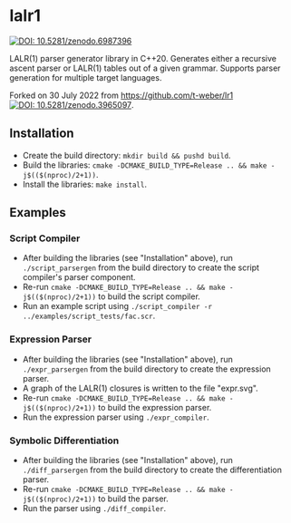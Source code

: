 # lalr1
[![DOI: 10.5281/zenodo.6987396](https://zenodo.org/badge/DOI/10.5281/zenodo.6987396.svg)](https://doi.org/10.5281/zenodo.6987396)

LALR(1) parser generator library in C++20. Generates either a recursive ascent parser or LALR(1) tables out of a given grammar. Supports parser generation for multiple target languages.

Forked on 30 July 2022 from https://github.com/t-weber/lr1 [![DOI: 10.5281/zenodo.3965097](https://zenodo.org/badge/DOI/10.5281/zenodo.3965097.svg)](https://doi.org/10.5281/zenodo.3965097).


## Installation
- Create the build directory: `mkdir build && pushd build`.
- Build the libraries: `cmake -DCMAKE_BUILD_TYPE=Release .. && make -j$(($(nproc)/2+1))`.
- Install the libraries: `make install`.


## Examples
### Script Compiler
- After building the libraries (see "Installation" above), run `./script_parsergen` from the build directory to create the script compiler's parser component.
- Re-run `cmake -DCMAKE_BUILD_TYPE=Release .. && make -j$(($(nproc)/2+1))` to build the script compiler.
- Run an example script using `./script_compiler -r ../examples/script_tests/fac.scr`.

### Expression Parser
- After building the libraries (see "Installation" above), run `./expr_parsergen` from the build directory to create the expression parser.
- A graph of the LALR(1) closures is written to the file "expr.svg".
- Re-run `cmake -DCMAKE_BUILD_TYPE=Release .. && make -j$(($(nproc)/2+1))` to build the expression parser.
- Run the expression parser using `./expr_compiler`.

### Symbolic Differentiation
- After building the libraries (see "Installation" above), run `./diff_parsergen` from the build directory to create the differentiation parser.
- Re-run `cmake -DCMAKE_BUILD_TYPE=Release .. && make -j$(($(nproc)/2+1))` to build the parser.
- Run the parser using `./diff_compiler`.
